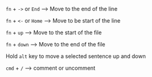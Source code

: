 `fn` + `->` or  `End` --> Move to the end of the line

`fn` + `<-` or `Home` --> Move to be start of the line

`fn` + `up` --> Move to the start of the file

`fn` + `down` --> Move to the end of the file



Hold `alt` key to move a selected sentence up and down



`cmd` + `/` --> comment or uncomment